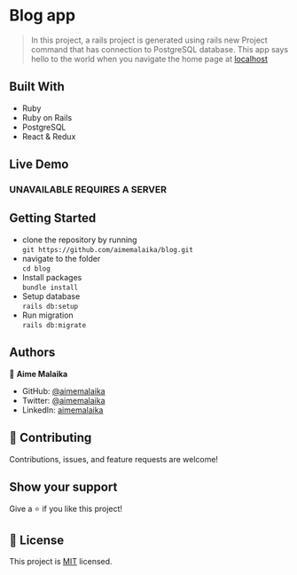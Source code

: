 # Blog app
> In this project, a rails project is generated using rails new Project command that has connection to PostgreSQL database. This app says hello to the world when you navigate the home page at [localhost](http://localhost:3000/)

## Built With
- Ruby
- Ruby on Rails
- PostgreSQL
- React & Redux
## Live Demo
### UNAVAILABLE REQUIRES A SERVER
## Getting Started
- clone the repository by running\
    `git https://github.com/aimemalaika/blog.git`
- navigate to the folder\
    `cd blog`
- Install packages\
    `bundle install`
- Setup database\
    `rails db:setup`
- Run migration\
    `rails db:migrate`

## Authors 
👤 **Aime Malaika**
- GitHub: [@aimemalaika](https://github.com/aimemalaika)
- Twitter: [@aimemalaika](https://twitter.com/Aime_Malaika)
- LinkedIn: [aimemalaika](https://linkedin.com/in/aimemalaika)

## :handshake: Contributing
Contributions, issues, and feature requests are welcome!
## Show your support
Give a :star:️ if you like this project!
## :memo: License
This project is [MIT](./MIT.md) licensed.